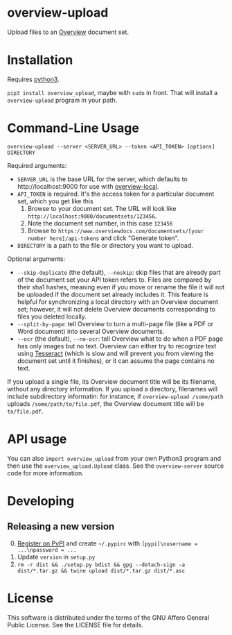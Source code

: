 # overview-upload

Upload files to an [Overview](https://www.overviewdocs.com) document set.

# Installation

Requires [python3](https://www.python.org/).

`pip3 install overview_upload`, maybe with `sudo` in front. That will install a
`overview-upload` program in your path.

# Command-Line Usage

`overview-upload --server <SERVER_URL> --token <API_TOKEN> [options] DIRECTORY`

Required arguments:

* `SERVER_URL` is the base URL for the server, which defaults to http://localhost:9000 for use with [overview-local](https://github.com/overview/overview-local).
* `API_TOKEN` is required. It's the access token for a particular document set, which you get like this
    1. Browse to your document set. The URL will look like `http://localhost:9000/documentsets/123456`.
    2. Note the document set number, in this case `123456`
    3. Browse to `https://www.overviewdocs.com/documentsets/[your number here]/api-tokens` and click "Generate token".
* `DIRECTORY` is a path to the file or directory you want to upload.

Optional arguments:

* `--skip-duplicate` (the default), `--noskip`: skip files that are already
  part of the document set your API token refers to. Files are compared by
  their sha1 hashes, meaning even if you move or rename the file it will not
  be uploaded if the document set already includes it. This feature is helpful
  for synchronizing a local directory with an Overview document set; however,
  it will not delete Overview documents corresponding to files you deleted
  locally.
* `--split-by-page`: tell Overview to turn a multi-page file (like a PDF or
  Word document) into several Overview documents.
* `--ocr` (the default), `--no-ocr`: tell Overview what to do when a PDF page
  has only images but no text. Overview can either try to recognize text using
  [Tesseract](https://github.com/tesseract-ocr/tesseract) (which is slow and
  will prevent you from viewing the document set until it finishes), or it can
  assume the page contains no text.

If you upload a single file, its Overview document title will be its filename,
without any directory information. If you upload a directory, filenames will
include subdirectory informatin: for instance, if `overview-upload /some/path`
uploads `/some/path/to/file.pdf`, the Overview document title will be
`to/file.pdf`.

# API usage

You can also `import overview_upload` from your own Python3 program and then
use the `overview_upload.Upload` class. See the `overview-server` source code
for more information.

# Developing

## Releasing a new version

0. [Register on PyPI](https://pypi.python.org/pypi?%3Aaction=register_form) and
   create `~/.pypirc` with `[pypi]\nusername = ...\npassword = ...`
1. Update `version` in `setup.py`
2. `rm -r dist && ./setup.py bdist && gpg --detach-sign -a dist/*.tar.gz && twine upload dist/*.tar.gz dist/*.asc`

# License

This software is distributed under the terms of the GNU Affero General Public
License. See the LICENSE file for details.

